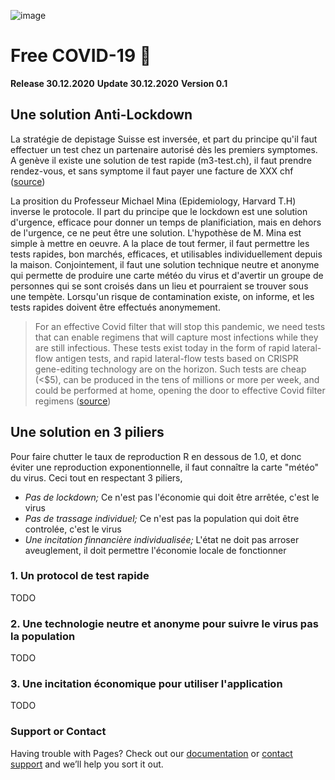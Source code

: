 ![image](https://user-images.githubusercontent.com/1422935/103349621-9ed4d000-4a9d-11eb-8e11-6330a827a553.png)


# Free COVID-19 :rocket:  
**Release 30.12.2020**
**Update 30.12.2020**
**Version 0.1**

## Une solution Anti-Lockdown

La stratégie de depistage Suisse est inversée, et part du principe qu'il faut effectuer un test chez un partenaire autorisé dès les premiers symptomes. A genève il existe une solution de test rapide (m3-test.ch), il faut prendre rendez-vous, et sans symptome il faut payer une facture de XXX chf ([source](https://www.bag.admin.ch/bag/fr/home/krankheiten/ausbrueche-epidemien-pandemien/aktuelle-ausbrueche-epidemien/novel-cov/testen.html#2051828467))

La prosition du Professeur Michael Mina (Epidemiology, Harvard T.H) inverse le protocole. Il part du principe que le lockdown est une solution d'urgence, efficace pour donner un temps de planificiation, mais en dehors de l'urgence, ce ne peut être une solution. L'hypothèse de M. Mina est simple à mettre en oeuvre. A la place de tout fermer, il faut permettre les tests rapides, bon marchés, efficaces, et utilisables individuellement depuis la maison. Conjointement, il faut une solution technique neutre et anonyme qui permette de produire une carte météo du virus et d'avertir un groupe de personnes qui se sont croisés dans un lieu et pourraient se trouver sous une tempète. Lorsqu'un risque de contamination existe, on informe, et les tests rapides doivent être effectués anonymement.

> For an effective Covid filter that will stop this pandemic, we need tests that can enable regimens that will capture most infections while they are still infectious. These tests exist today in the form of rapid lateral-flow antigen tests, and rapid lateral-flow tests based on CRISPR gene-editing technology are on the horizon. Such tests are cheap (<$5), can be produced in the tens of millions or more per week, and could be performed at home, opening the door to effective Covid filter regimens ([source](https://www.nejm.org/doi/full/10.1056/NEJMp2025631))



## Une solution en 3 piliers

Pour faire chutter le taux de reproduction R en dessous de 1.0, et donc éviter une reproduction exponentionnelle, il faut connaître la carte "météo" du virus. Ceci tout en respectant 3 piliers,
- *Pas de lockdown;* Ce n'est pas l'économie qui doit être arrêtée, c'est le virus
- *Pas de trassage individuel;* Ce n'est pas la population qui doit être controlée, c'est le virus
- *Une incitation finnancière individualisée;* L'état ne doit pas arroser aveuglement, il doit permettre l'économie locale de fonctionner


### 1. Un protocol de test rapide 

TODO

### 2. Une technologie neutre et anonyme pour suivre le virus pas la population

TODO

### 3. Une incitation économique pour utiliser l'application

TODO


### Support or Contact

Having trouble with Pages? Check out our [documentation](https://docs.github.com/categories/github-pages-basics/) or [contact support](https://github.com/contact) and we’ll help you sort it out.
